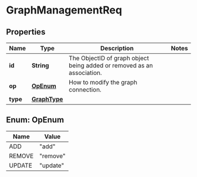 
# GraphManagementReq

## Properties
Name | Type | Description | Notes
------------ | ------------- | ------------- | -------------
**id** | **String** | The ObjectID of graph object being added or removed as an association. | 
**op** | [**OpEnum**](#OpEnum) | How to modify the graph connection. | 
**type** | [**GraphType**](GraphType.md) |  | 


<a name="OpEnum"></a>
## Enum: OpEnum
Name | Value
---- | -----
ADD | &quot;add&quot;
REMOVE | &quot;remove&quot;
UPDATE | &quot;update&quot;



